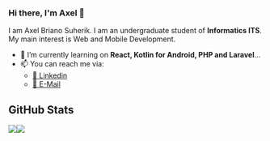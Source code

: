 ### Hi there, I'm Axel 👋

I am Axel Briano Suherik. I am an undergraduate student of **Informatics ITS**. My main interest is Web and Mobile Development.

- 🌱 I’m currently learning on **React, Kotlin for Android, PHP and Laravel**...
- 📫 You can reach me via:
    - [📘 Linkedin](https://www.linkedin.com/in/axel-brians/)
    - [📧 E-Mail](mailto:axelbrians@gmail.com)

## GitHub Stats
<div style="display: flex; flex-direction: row; align-items: flex-start;">
    <img src="https://github-readme-stats.vercel.app/api/top-langs/?username=axelbrians&hide_border=true&layout=compact&hide=html,css" />
  <img src="https://github-readme-stats.vercel.app/api?username=axelbrians&line_height=27&count_private=true&hide_border=true&show_icons=true">
  
</div>
